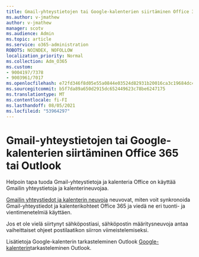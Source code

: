 ```yaml
---
title: Gmail-yhteystietojen tai Google-kalenterien siirtäminen Office 365 tai Outlook
ms.author: v-jmathew
author: v-jmathew
manager: scotv
ms.audience: Admin
ms.topic: article
ms.service: o365-administration
ROBOTS: NOINDEX, NOFOLLOW
localization_priority: Normal
ms.collection: Adm_O365
ms.custom:
- 9004197/7378
- 9003961/7017
ms.openlocfilehash: e72fd346f8d05e55a0844e03524d82931b20016ca3c19684dc4cd12f3df621a3
ms.sourcegitcommit: b5f7da89a650d2915dc652449623c78be6247175
ms.translationtype: MT
ms.contentlocale: fi-FI
ms.lasthandoff: 08/05/2021
ms.locfileid: "53964297"
---
```

# <a name="migrate-gmail-contacts-or-google-calendars-to-office-365-or-outlook"></a>Gmail-yhteystietojen tai Google-kalenterien siirtäminen Office 365 tai Outlook

Helpoin tapa tuoda Gmail-yhteystietoja ja kalenteria Office on käyttää Gmailin yhteystietoja ja kalenterineuvojaa.

[Gmailin yhteystiedot ja kalenterin neuvoja](https://go.microsoft.com/fwlink/?linkid=2134386) neuvovat, miten voit synkronoida Gmail-yhteystiedot ja kalenterikohteet Office 365 ja viedä ne eri tuonti- ja vientimenetelmiä käyttäen.

Jos et ole vielä siirtynyt sähköpostiasi, sähköpostin määritysneuvoja antaa vaiheittaiset ohjeet postilaatikon siirron viimeistelemiseksi. [](https://go.microsoft.com/fwlink/?linkid=2133951)

Lisätietoja Google-kalenterin tarkasteleminen Outlook [Google-kalenterin](https://go.microsoft.com/fwlink/?linkid=2083939)tarkasteleminen Outlook.
